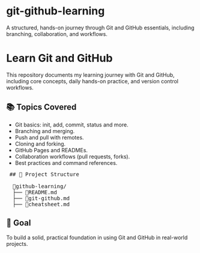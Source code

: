 # git-github-learning

A structured, hands-on journey through Git and GitHub essentials, including branching, collaboration, and workflows.

# Learn Git and GitHub

This repository documents my learning journey with Git and GitHub, including core concepts, daily hands-on practice, and version control workflows.

## 📚 Topics Covered

- Git basics: init, add, commit, status and more.
- Branching and merging.
- Push and pull with remotes.
- Cloning and forking.
- GitHub Pages and READMEs.
- Collaboration workflows (pull requests, forks).
- Best practices and command references.

<pre> ## 📁 Project Structure <br>
  📁github-learning/
  ├── 📄README.md  
  ├── 📄git-github.md
  ├── 📄cheatsheet.md
</pre>

## 🚀 Goal

To build a solid, practical foundation in using Git and GitHub in real-world projects.
